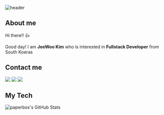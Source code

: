 ![header](https://capsule-render.vercel.app/api?type=waving&color=timeGradient&height=200&section=header&text=JeeWoo%20Kim&fontSize=60&fontAlign=70&desc=FrontEnd%20Developer&descAlign=90&descAlignY=70)

## About me
Hi there!! 👍

Good day! I am <B>JeeWoo Kim</B> who is interested in <B>Fullstack Developer</B> from South Koeras

## Contact me
<p>
  <a href="mailto:moonxlight19@gmail.com" target="_blank"><img src="https://img.shields.io/badge/moonxlight19@gmail.com-EA4335?style=flat-square&logo=Gmail&logoColor=white"/></a>
  <a href="https://www.notion.so/Seungsik-Choi-a8f4ab5f004d4a0bbb9bb37815f048a8"><img src=https://img.shields.io/badge/Notion-%2320232a.svg?style=flat-squar&logo=Notion&logoColor=%2361DAFB/></a>
  <a href="https://www.instagram.com/jeewoo_97/"><img src="https://img.shields.io/badge/instagram-E4405F?style=flat-square&logo=instagram&logoColor=white"/></a> &nbsp

## My Tech 

  
![paperbox's GitHub Stats](https://github-readme-stats.vercel.app/api?username=MoonShooting&show_icons=true&count_private=true&theme=buefy)
